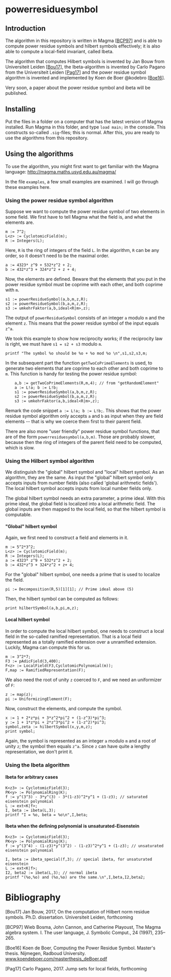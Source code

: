# powerresiduesymbol #

## Introduction
The algorithm in this repository is written in Magma [[BCP97](#BCP97)]  and is able to compute power residue symbols and hilbert symbols effectively; it is also able to compute a local-field invariant, called Ibeta. 

The algorithm that computes Hilbert symbols is invented by Jan Bouw from Universiteit Leiden [[Bou17](#Bou17)], the Ibeta-algorithm is invented by Carlo Pagano from the Universiteit Leiden [[Pag17](#Pag17)] and the power residue symbol algorithm is invented and implemented by Koen de Boer @kodebro [[Boe16](#Boe16)].

Very soon, a paper about the power residue symbol and ibeta will be published.

## Installing
Put the files in a folder on a computer that has the latest version of Magma installed. Run Magma in this folder, and type
`load main;`
in the console. This constructs so-called `.sig`-files; this is normal. After this, you are ready to use the algorithms from this repository.

## Using the algorithms
To use the algorithm, you might first want to get familiar with the Magma language: http://magma.maths.usyd.edu.au/magma/

In the file `examples`, a few small examples are examined. I will go through these examples here.

### Using the power residue symbol algorithm
Suppose we want to compute the power residue symbol of two elements in some field. We first have to tell Magma what the field is, and what the elements are.
```
m := 7^2;
L<z> := CyclotomicField(m);
R := Integers(L);
```
Here, `R` is the ring of integers of the field `L`. In the algorithm, `R` can be any order, so it doesn't need to be the maximal order.
```
a := 4323* z^9 + 532*z^2 + 2;
b := 432*z^3 + 324*z^2 + z + 4;
```
Now, the elements are defined. Beware that the elements that you put in the power residue symbol must be coprime with each other, and both coprime with `m`. 
```
s1 := powerResidueSymbol(a,b,m,z,R);
s2 := powerResidueSymbol(b,a,m,z,R);
s3 := umkehrFaktor(a,b,ideal<R|m>,z);
```
The output of `powerResidueSymbol` consists of an integer `a` modulo `m` and the element `z`. This means that the power residue symbol of the input equals `z^a`.

We took this example to show how reciprocity works; if the reciprocity law is right, we must have `s1 = s2 + s3` modulo `m`.
```
printf "The symbol %o should be %o + %o mod %o \n",s1,s2,s3,m;
```

In the subsequent part the function `getTwoCoPrimeElements` is used, to generate two elements that are coprime to each other and both coprime to `m`. This function is handy for testing the power residue symbol:
```
    a,b := getTwoCoPrimeElements(R,m,4); // from "getRandomElement"
    a := L!a; b := L!b;
    s1 := powerResidueSymbol(a,b,m,z,R);
    s2 := powerResidueSymbol(b,a,m,z,R);
    s3 := umkehrFaktor(a,b,ideal<R|m>,z); 
```
Remark the code snippet `a := L!a; b := L!b;`. This shows that the power residue symbol algorithm only accepts `a` and `b` as input when they are field elements -- that is why we coerce them first to their parent field.

There are also more "user friendly" power residue symbol functions, that are of the form `powerresiduesymbol(a,b,m)`. Those are probably slower, because then the ring of integers of the parent field need to be computed, which is slow.
### Using the Hilbert symbol algorithm
We distinguish the "global" hilbert symbol and "local" hilbert symbol. As an algorithm, they are the same. As input the "global" hilbert symbol only accepts inputs from number fields (also called 'global arithmetic fields'). The local hilbert symbol accepts inputs from local number fields only. 

The global hilbert symbol needs an extra parameter, a prime ideal. With this prime ideal, the global field is localized into a local arithmetic field. The global inputs are then mapped to the local field, so that the hilbert symbol is computable.
#### "Global" hilbert symbol
Again, we first need to construct a field and elements in it.
```
m := 5^2*3^2;
L<z> := CyclotomicField(m);
R := Integers(L);
a := 4323* z^9 + 532*z^2 + 2;
b := 432*z^3 + 324*z^2 + z+ 4;
```
For the "global" hilbert symbol, one needs a prime that is used to localize the field.
```
pi := Decomposition(R,5)[1][1]; // Prime ideal above (5)
```
Then, the hilbert symbol can be computed as follows:
```
print hilbertSymbol(a,b,pi,m,z);
```
#### Local hilbert symbol
In order to compute the local hilbert symbol, one needs to construct a local field in the so-called ramified representation. That is a local field represented as a totally ramified extension over a unramified extension. Luckily, Magma can compute this for us.
```
m := 3^2*7;
F3 := pAdicField(3,400);
F<z> := LocalField(F3,CyclotomicPolynomial(m));
F,map := RamifiedRepresentation(F);
```
We also need the root of unity `z` coerced to `F`, and we need an uniformizer of `F`:
```
z := map(z);
pi := UniformizingElement(F);
```
Now, construct the elements, and compute the symbol.
```   
x := 1 + 2*z*pi + 3*z^2*pi^2 + (1-z^3)*pi^3;
y := 1 + 1*z*pi + 2*z^3*pi^2 + (1-z^2)*pi^3;
symbol,zeta := hilbertSymbol(x,y,m,z);
print symbol;
```
Again, the symbol is represented as an integer `a` modulo `m` and a root of unity `z`; the symbol then equals `z^a`. Since `z` can have quite a lengthy representation, we don't print it.
### Using the Ibeta algorithm
#### Ibeta for arbitrary cases
```
K<z3> := CyclotomicField(3);
PK<y> := PolynomialRing(K);
f := y^(3^3) - 3*y^(3) - 3*(1-z3)^2*y^1 + (1-z3); // saturated eisenstein polynomial
L := ext<K|f>;
I, beta := ibeta(L,3);
printf "I = %o, beta = %o\n",I,beta;
```
#### Ibeta when the defining polynomial is unsaturated-Eisenstein
```
K<z3> := CyclotomicField(3);
PK<y> := PolynomialRing(K);
f := y^(3^4) - (1-z3)*y^(3^2) - (1-z3)^2*y^1 + (1-z3); // unsaturated eisenstein polynomial

I, beta := ibeta_special(f,3); // special ibeta, for unsaturated eisenstein
L := ext<K|f>;
I2, beta2 := ibeta(L,3); // normal ibeta
printf "(%o,%o) and (%o,%o) are the same.\n",I,beta,I2,beta2;
```


# Bibliography #
<a name="Bou17">[Bou17]</a> Jan Bouw, 2017, On the computation of Hilbert norm residue symbols. Ph.D. dissertation. Universiteit Leiden, forthcoming

<a name="BCP97">[BCP97]<a/> Wieb Bosma, John Cannon, and Catherine Playoust, The Magma algebra system. I. The user language, J. Symbolic Comput., 24 (1997), 235–265. 

<a name="Boe16">[Boe16]</a> Koen de Boer, Computing the Power Residue Symbol. Master's thesis. Nijmegen, Radboud University. www.koendeboer.com/masterthesis_deBoer.pdf

<a name="Pag17">[Pag17]</a> Carlo Pagano, 2017. Jump sets for local fields, forthcoming


